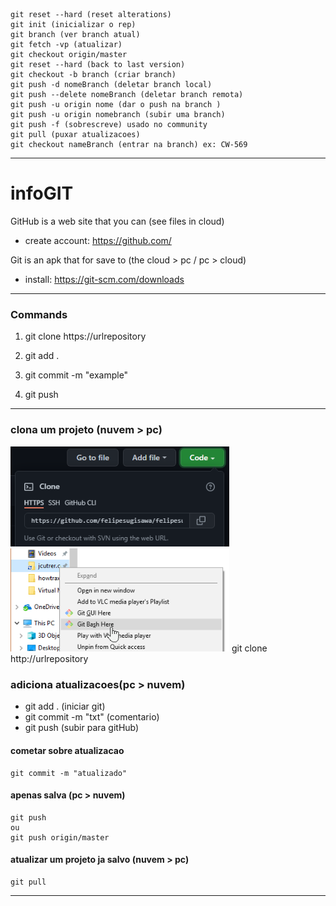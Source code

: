 ```
git reset --hard (reset alterations)
git init (inicializar o rep)
git branch (ver branch atual)
git fetch -vp (atualizar)
git checkout origin/master
git reset --hard (back to last version)
git checkout -b branch (criar branch)
git push -d nomeBranch (deletar branch local)
git push --delete nomeBranch (deletar branch remota)
git push -u origin nome (dar o push na branch )
git push -u origin nomebranch (subir uma branch)
git push -f (sobrescreve) usado no community
git pull (puxar atualizacoes)
git checkout nameBranch (entrar na branch) ex: CW-569
```

---
# infoGIT

GitHub is a web site that you can (see files in cloud)                                                                                                                       
- create account: https://github.com/                                                                                                                                           
 
Git is an  apk that for save to (the cloud > pc / pc > cloud)                                                                                                                               
- install: https://git-scm.com/downloads
---                                                                                                                                        
### Commands
1. git clone https://urlrepository

2. git add .
3. git commit -m "example"
4. git push
                                                                                                                                                                                 
---                                                                                                                                                                                                             
### clona um projeto (nuvem > pc)
  <img src="./img/gitclone.PNG" width="350" title="hover text">
  <img src="./img/gitBash.png" width="350" title="hover text">
git clone http://urlrepository

### adiciona atualizacoes(pc > nuvem)
- git add . (iniciar git)
- git commit -m "txt" (comentario)
- git push (subir para gitHub)

#### cometar sobre atualizacao
```
git commit -m "atualizado"
```
#### apenas salva (pc > nuvem)
```
git push 
ou
git push origin/master
```
#### atualizar um projeto ja salvo (nuvem > pc)
```
git pull
```
---
                                                                                                                                                                            
